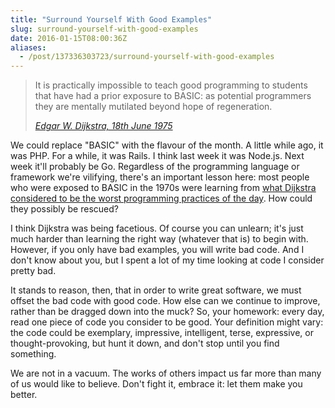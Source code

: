 ```yaml
---
title: "Surround Yourself With Good Examples"
slug: surround-yourself-with-good-examples
date: 2016-01-15T08:00:36Z
aliases:
  - /post/137336303723/surround-yourself-with-good-examples
---
```


> It is practically impossible to teach good programming to students that have had a prior exposure to BASIC: as potential programmers they are mentally mutilated beyond hope of regeneration.
>
> <cite>[Edgar W. Dijkstra, 18th June 1975][How do we tell truths that might hurt?]</cite>

<!--more-->

We could replace "BASIC" with the flavour of the month. A little while ago, it was PHP. For a while, it was Rails. I think last week it was Node.js. Next week it'll probably be Go. Regardless of the programming language or framework we're vilifying, there's an important lesson here: most people who were exposed to BASIC in the 1970s were learning from [what Dijkstra considered to be the worst programming practices of the day][A Case against the GO TO Statement]. How could they possibly be rescued?

I think Dijkstra was being facetious. Of course you can unlearn; it's just much harder than learning the right way (whatever that is) to begin with. However, if you only have bad examples, you will write bad code. And I don't know about you, but I spent a lot of my time looking at code I consider pretty bad.

It stands to reason, then, that in order to write great software, we must offset the bad code with good code. How else can we continue to improve, rather than be dragged down into the muck? So, your homework: every day, read one piece of code you consider to be good. Your definition might vary: the code could be exemplary, impressive, intelligent, terse, expressive, or thought-provoking, but hunt it down, and don't stop until you find something.

We are not in a vacuum. The works of others impact us far more than many of us would like to believe. Don't fight it, embrace it: let them make you better.

[How do we tell truths that might hurt?]: https://www.cs.virginia.edu/~evans/cs655-S00/readings/ewd498.html
[A Case against the GO TO Statement]: https://www.cs.utexas.edu/users/EWD/transcriptions/EWD02xx/EWD215.html
